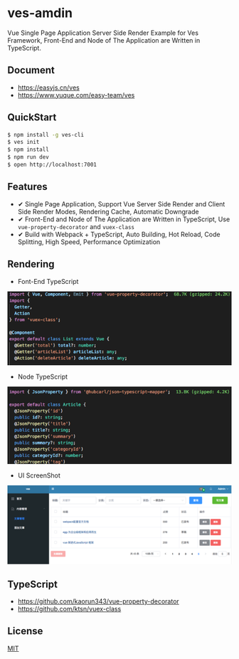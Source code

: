 # ves-amdin

Vue Single Page Application Server Side Render Example for Ves Framework, Front-End and Node of The Application are Written in TypeScript.

## Document

- https://easyjs.cn/ves
- https://www.yuque.com/easy-team/ves

## QuickStart

```bash
$ npm install -g ves-cli
$ ves init
$ npm install
$ npm run dev
$ open http://localhost:7001
```

## Features

- ✔︎ Single Page Application, Support Vue Server Side Render and Client Side Render Modes, Rendering Cache, Automatic Downgrade
- ✔︎ Front-End and Node of The Application are Written in TypeScript, Use `vue-property-decorator` and `vuex-class`
- ✔︎ Build with Webpack + TypeScript, Auto Building, Hot Reload, Code Splitting, High Speed, Performance Optimization

## Rendering

- Font-End TypeScript

![Font-End TypeScript](https://github.com/easy-team/ves-admin/blob/master/docs/images/ves-front-end.png?raw=true)

- Node TypeScript

![Node TypeScript](https://github.com/easy-team/ves-admin/blob/master/docs/images/ves-node.png?raw=true)

- UI ScreenShot

![UI ScreenShot](https://github.com/easy-team/ves-admin/blob/master/docs/images/ves-admin-ui.png?raw=true)

## TypeScript

- https://github.com/kaorun343/vue-property-decorator
- https://github.com/ktsn/vuex-class


## License

[MIT](LICENSE)
